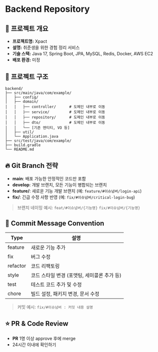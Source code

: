 # Backend Repository

## 📌 프로젝트 개요

- **프로젝트명:** Xpact
- **설명:** 취준생을 위한 경험 정리 서비스
- **기술 스택:** Java 17, Spring Boot, JPA, MySQL, Redis, Docker, AWS EC2
- **배포 환경:** 미정


## 📂 프로젝트 구조

```tsx
backend/
├── src/main/java/com/example/
│   ├── config/          
│   ├── domain/
│   │   ├── controller/      # 도메인 내부로 이동
│   │   ├── service/         # 도메인 내부로 이동
│   │   ├── repository/      # 도메인 내부로 이동
│   │   ├── dto/             # 도메인 내부로 이동
│   │   └── [기존 엔티티, VO 등]
│   ├── util/
│   └── Application.java
├── src/test/java/com/example/
├── build.gradle
└── README.md
```


## 🔥 Git Branch 전략

- **main**: 배포 가능한 안정적인 코드만 포함
- **develop**: 개발 브랜치, 모든 기능이 병합되는 브랜치
- **feature/**: 새로운 기능 개발 브랜치 (예: `feature/#이슈넘버/login-api`)
- **fix/**: 긴급 수정 사항 반영 (예: `fix/#이슈넘버/critical-login-bug`)

> 브랜치 네이밍 예시: `feat/#이슈넘버/{기능명}`  `fix/#이슈넘버/{기능명}`


## 📌 Commit Message Convention

| Type | 설명 |
| --- | --- |
| feature | 새로운 기능 추가 |
| fix | 버그 수정 |
| refactor | 코드 리팩토링 |
| style | 코드 스타일 변경 (포맷팅, 세미콜론 추가 등) |
| test | 테스트 코드 추가 및 수정 |
| chore | 빌드 설정, 패키지 변경, 문서 수정 |

> 커밋 예시: `fix/#이슈넘버 : 커밋 내용 설명`

## ⭐ PR & Code Review

- **PR** 1명 이상 approve 후에 merge
- 24시간 이내에 확인하기
  
